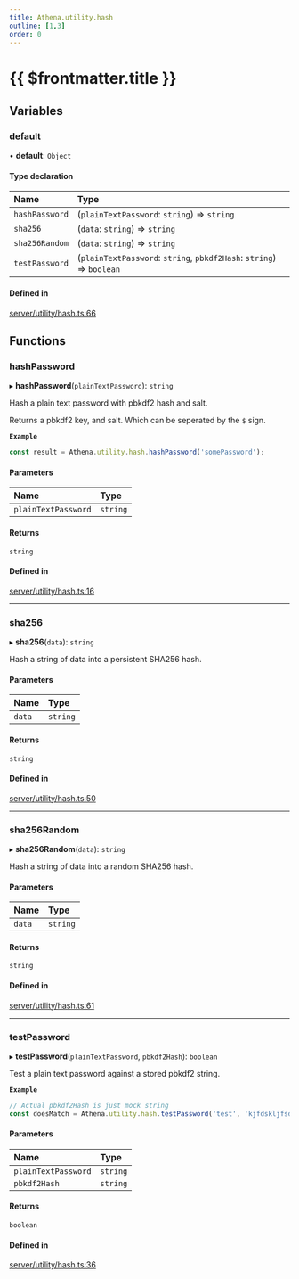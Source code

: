 ```yaml
---
title: Athena.utility.hash
outline: [1,3]
order: 0
---
```


# {{ $frontmatter.title }}


## Variables

### default

• **default**: `Object`

#### Type declaration

| Name | Type |
| :------ | :------ |
| `hashPassword` | (`plainTextPassword`: `string`) => `string` |
| `sha256` | (`data`: `string`) => `string` |
| `sha256Random` | (`data`: `string`) => `string` |
| `testPassword` | (`plainTextPassword`: `string`, `pbkdf2Hash`: `string`) => `boolean` |

#### Defined in

[server/utility/hash.ts:66](https://github.com/Stuyk/altv-athena/blob/9c488f0/src/core/server/utility/hash.ts#L66)

## Functions

### hashPassword

▸ **hashPassword**(`plainTextPassword`): `string`

Hash a plain text password with pbkdf2 hash and salt.

Returns a pbkdf2 key, and salt. Which can be seperated by the `$` sign.

**`Example`**

```ts
const result = Athena.utility.hash.hashPassword('somePassword');
```

#### Parameters

| Name | Type |
| :------ | :------ |
| `plainTextPassword` | `string` |

#### Returns

`string`

#### Defined in

[server/utility/hash.ts:16](https://github.com/Stuyk/altv-athena/blob/9c488f0/src/core/server/utility/hash.ts#L16)

___

### sha256

▸ **sha256**(`data`): `string`

Hash a string of data into a persistent SHA256 hash.

#### Parameters

| Name | Type |
| :------ | :------ |
| `data` | `string` |

#### Returns

`string`

#### Defined in

[server/utility/hash.ts:50](https://github.com/Stuyk/altv-athena/blob/9c488f0/src/core/server/utility/hash.ts#L50)

___

### sha256Random

▸ **sha256Random**(`data`): `string`

Hash a string of data into a random SHA256 hash.

#### Parameters

| Name | Type |
| :------ | :------ |
| `data` | `string` |

#### Returns

`string`

#### Defined in

[server/utility/hash.ts:61](https://github.com/Stuyk/altv-athena/blob/9c488f0/src/core/server/utility/hash.ts#L61)

___

### testPassword

▸ **testPassword**(`plainTextPassword`, `pbkdf2Hash`): `boolean`

Test a plain text password against a stored pbkdf2 string.

**`Example`**

```ts
// Actual pbkdf2Hash is just mock string
const doesMatch = Athena.utility.hash.testPassword('test', 'kjfdskljfsdkl$90jj0f10f21f1')
```

#### Parameters

| Name | Type |
| :------ | :------ |
| `plainTextPassword` | `string` |
| `pbkdf2Hash` | `string` |

#### Returns

`boolean`

#### Defined in

[server/utility/hash.ts:36](https://github.com/Stuyk/altv-athena/blob/9c488f0/src/core/server/utility/hash.ts#L36)
